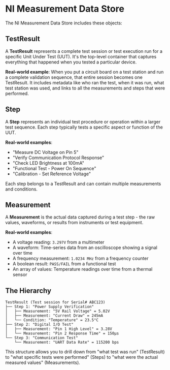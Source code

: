 # NI Measurement Data Store

The NI Measurement Data Store includes these objects:

## **TestResult**
A **TestResult** represents a complete test session or test execution run for a specific Unit Under Test (UUT). It's the top-level container that captures everything that happened when you tested a particular device.

**Real-world example**: When you put a circuit board on a test station and run a complete validation sequence, that entire session becomes one TestResult. It includes metadata like who ran the test, when it was run, what test station was used, and links to all the measurements and steps that were performed.

## **Step**
A **Step** represents an individual test procedure or operation within a larger test sequence. Each step typically tests a specific aspect or function of the UUT.

**Real-world examples**:
- "Measure DC Voltage on Pin 5" 
- "Verify Communication Protocol Response"
- "Check LED Brightness at 100mA"
- "Functional Test - Power On Sequence"
- "Calibration - Set Reference Voltage"

Each step belongs to a TestResult and can contain multiple measurements and conditions.

## **Measurement**
A **Measurement** is the actual data captured during a test step - the raw values, waveforms, or results from instruments or test equipment.

**Real-world examples**:
- A voltage reading: `3.297V` from a multimeter
- A waveform: Time-series data from an oscilloscope showing a signal over time
- A frequency measurement: `1.0234 MHz` from a frequency counter  
- A boolean result: `PASS/FAIL` from a functional test
- An array of values: Temperature readings over time from a thermal sensor

## **The Hierarchy**
```
TestResult (Test session for Serial# ABC123)
├── Step 1: "Power Supply Verification"
│   ├── Measurement: "5V Rail Voltage" = 5.02V
│   ├── Measurement: "Current Draw" = 245mA
│   └── Condition: "Temperature" = 23.5°C
├── Step 2: "Digital I/O Test"
│   ├── Measurement: "Pin 1 High Level" = 3.28V
│   └── Measurement: "Pin 2 Response Time" = 150μs
└── Step 3: "Communication Test"
    └── Measurement: "UART Data Rate" = 115200 bps
```

This structure allows you to drill down from "what test was run" (TestResult) to "what specific tests were performed" (Steps) to "what were the actual measured values" (Measurements).